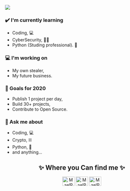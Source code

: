 <img src= "https://media.discordapp.net/attachments/1005470317562560595/1009461501528129606/unknown.png"></img>

### ✔️ I'm currently learning
- Coding, 💻
- CyberSecurity, 👨‍💻
- Python (Studing professional). 🎯

### 💻 I'm working on
- My own stealer,
- My future business.

### 🌱 Goals for 2020
- Publish 1 project per day,
- Build 30+ projects,
- Contribute to Open Source.

### 💭 Ask me about
- Coding, 💻
- Crypto, ⛓
- Python, 💛
- and anything...

<h2 align="center">✨ Where you Can find me ✨ </h2>
<p align="center">
<a href="https://youtube.com/channel/UCQjk_sBhKE1h0A7QIwv0caQ" target="blank"><img align="center" src="https://cdn.jsdelivr.net/npm/simple-icons@3.0.1/icons/youtube.svg" alt="MaelPy / Desg" height="30" width="40" /></a>
<a href="https://twitter.com/@MaelPy_" target="blank"><img align="center" src="https://cdn.jsdelivr.net/npm/simple-icons@3.0.1/icons/twitter.svg" alt="MaelPy_" height="30" width="40" /></a>
<a href="Soon..." target="blank"><img align="center" src="https://cdn.jsdelivr.net/npm/simple-icons@3.0.1/icons/discord.svg" alt="MaelPy_" height="30" width="40" /></a>
</p>
